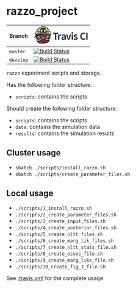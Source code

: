 # razzo_project

Branch|[![Travis CI logo](pics/TravisCI.png)](https://travis-ci.org)
---|---
`master`|[![Build Status](https://travis-ci.org/richelbilderbeek/razzo_project.svg?branch=master)](https://travis-ci.org/richelbilderbeek/razzo_project)
`develop`|[![Build Status](https://travis-ci.org/richelbilderbeek/razzo_project.svg?branch=develop)](https://travis-ci.org/richelbilderbeek/razzo_project)

`razzo` experiment scripts and storage.

Has the following folder structure:

 * `scripts`: contains the scripts

Should create the following folder structure:

 * `scripts`: contains the scripts
 * `data`: contains the simulation data
 * `results`: contains the simulation results

## Cluster usage

 * `sbatch ./scripts/install_razzo.sh`
 * `sbatch ./scripts/create_parameter_files.sh`

## Local usage

 * `./scripts/1_install_razzo.sh`
 * `./scripts/2_create_parameter_files.sh`
 * `./scripts/3_create_input_files.sh`
 * `./scripts/4_create_posterior_files.sh`
 * `./scripts/5_create_nltt_files.sh`
 * `./scripts/6_create_marg_lik_files.sh`
 * `./scripts/7_create_nltt_stats_file.sh`
 * `./scripts/8_create_esses_file.sh`
 * `./scripts/9_create_marg_liks_file.sh`
 * `./scripts/10_create_fig_1_file.sh`

See [.travis.yml](.travis.yml) for the complete usage.